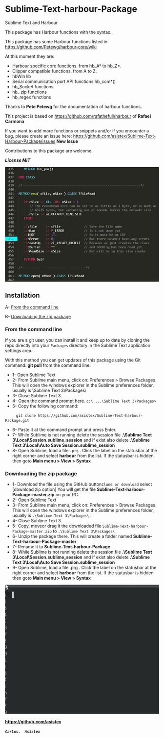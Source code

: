 # Sublime-Text-harbour-Package
Sublime Text and Harbour

This package has Harbour functions with the syntax.

This package has some Harbour functions listed in https://github.com/Petewg/harbour-core/wiki

At this moment they are:
* Harbour specific core functions. from hb_A* to hb_Z*.
* Clipper compatible functions. from A to Z.
* hbWin lib
* Serial communication port API functions hb_com*()
* hb_Socket functions
* hb_ zip functions
* hb_regex functions

Thanks to **Pete Petewg** for the documentation of harbour functions.

This project is based on https://github.com/rafathefull/harbour of **Rafael Carmona**

If you want to add more functions or snippets and/or if you encounter a bug, please create an issue here:
https://github.com/asistex/Sublime-Text-Harbour-Package/issues  **New Issue**

Contributions to this package are welcome.

***License MIT***

[![image](https://github.com/asistex/Sublime-Text-harbour-Package/blob/master/slb.jpg)](https://github.com/asistex/Sublime-Text-harbour-Package/)
                 

## Installation

A- [From the command line](#from-the-command-line)

B- [Downloading the zip package](#downloading-the-zip-package)



### From the command line

If you are a git user, you can install it and keep up to date by cloning the repo directly into your `Packages` directory in the Sublime Text application settings area.

With this method you can get updates of this package using the Git command: **git pull** from the command line.

* 1- Open Sublime Text
* 2- From Sublime main menu, click on: Preferences > Browse Packages. This will open the windows explorer in the Sublime preferences folder, usually is \Sublime Text 3\Packages\
* 3- Close Sublime Text 3.
* 4- Open the command prompt here.  `c:\....\Sublime Text 3\Packages>` 
* 5- Copy the following command:  
```
     git clone https://github.com/asistex/Sublime-Text-harbour-Package.git
```
* 6- Paste it at the command prompt and press Enter.
* 7- While Sublime is not running delete the session file  **.\Sublime Text 3\Local\Session.sublime_session** and if exist also delete **.\Sublime Text 3\Local\Auto Save Session.sublime_session**
* 8- Open Sublime, load a file `.prg` . Click the label on the statusbar at the right corner and select **harbour** from the list. If the statusbar is hidden then goto **Main menu > View > Syntax**



### Downloading the zip package

* 1- Download the file using the GitHub button`Clone or download` select [download zip option] 
     You will get the file **Sublime-Text-harbour-Package-master.zip** on your PC.
* 2- Open Sublime Text
* 3- From Sublime main menu, click on: Preferences > Browse Packages. This will open the windows explorer in the Sublime preferences folder, usually is `.\Sublime Text 3\Packages\` .
* 4- Close Sublime Text 3.
* 5- Copy, moveor drag it the downloaded file `Sublime-Text-harbour-Package-master.zip` to `.\Sublime Text 3\Packages\`
* 6- Unzip the package there.  This will create a folder named **Sublime-Text-harbour-Package-master**
* 7- Rename it to **Sublime-Text-harbour-Package**
* 8- While Sublime is not running delete the session file  **.\Sublime Text 3\Local\Session.sublime_session** and if exist also delete **.\Sublime Text 3\Local\Auto Save Session.sublime_session**
* 9- Open Sublime, load a file .prg . Click the label on the statusbar at the right corner and select **harbour** from the list. If the statusbar is hidden then goto **Main menu > View > Syntax**



[![image](https://github.com/asistex/ighoo/blob/master/bin/sublime.gif)](https://github.com/asistex/Sublime-Text-harbour-Package/)


**https://github.com/asistex**
   
***`Carlos.  Asistex`***

